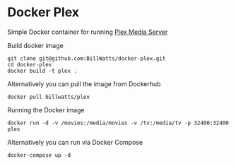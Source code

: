 # Docker Plex
Simple Docker container for running [Plex Media Server](http://plex.tv)

Build docker image
```
git clone git@github.com:BillWatts/docker-plex.git
cd docker-plex
docker build -t plex .
```
Alternatively you can pull the image from Dockerhub
```
docker pull billwatts/plex
```

Running the Docker image
```
docker run -d -v /movies:/media/movies -v /tv:/media/tv -p 32400:32400 plex
```
Alternatively you can run via Docker Compose
```
docker-compose up -d
```
